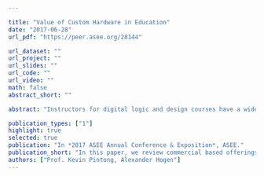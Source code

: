 ```yaml
---

title: "Value of Custom Hardware in Education"
date: "2017-06-28"
url_pdf: "https://peer.asee.org/28144"

url_dataset: ""
url_project: ""
url_slides: ""
url_code: ""
url_video: ""
math: false
abstract_short: ""

abstract: "Instructors for digital logic and design courses have a wide variety of FPGA development kits to choose from. Should the instructor choose a commercial product or develop their own system? Is there added value to custom hardware? Two programmable logic device based development kits were designed, manufactured, and used in the instruction of Digital Logic I, Digital Logic II, and Digital System Design I at Oregon Institute of Technology. In this paper, we review commercial based offerings versus our custom hardware from both the pedagogical and value perspectives. Three use cases are evaluated- commercially available, student built, and custom contract manufactured development kits. We also outline problems that an instructor may come across in developing their own programmable logic development kit."

publication_types: ["1"]
highlight: true
selected: true
publication: "In *2017 ASEE Annual Conference & Exposition*, ASEE."
publication_short: "In this paper, we review commercial based offerings versus our custom hardware from both the pedagogical and value perspectives."
authors: ["Prof. Kevin Pintong, Alexander Hogen"]
---
```

